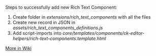Steps to successfully add new Rich Text Component:
1. Create folder in _extensions/rich_text_components_ with all the files
2. Create new record in JSON in _assets/rich_text_components_definitions.js_
3. Add script-imports into _core/templates/components/ck-editor-helpers/rich-text-components.template.html_

[More in Wiki](https://github.com/oppia/oppia/wiki/Rich-Text-Editor-%28RTE%29-Overview#rich-text-components)
